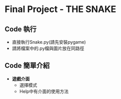 # Final Project - THE SNAKE

## Code 執行
* 直接執行Snake.py(請先安裝pygame)
* 請將檔案中的.py檔與圖片放在同路徑

## Code 簡單介紹
* **遊戲介面**
  * 選擇模式
  * Help中有介面的使用方法
